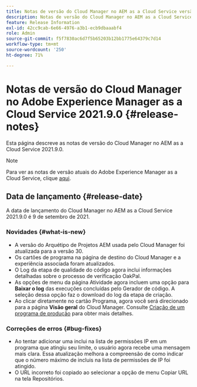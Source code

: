 ```yaml
---
title: Notas de versão do Cloud Manager no AEM as a Cloud Service versão 2021.9.0
description: Notas de versão do Cloud Manager no AEM as a Cloud Service versão 2021.9.0
feature: Release Information
exl-id: 42cc9cab-6e66-4976-a3b1-ecb9dbaaabf4
role: Admin
source-git-commit: f5f7830ac6d7f5b65203b12bb1775e64379c7d14
workflow-type: tm+mt
source-wordcount: '250'
ht-degree: 71%

---
```


# Notas de versão do Cloud Manager no Adobe Experience Manager as a Cloud Service 2021.9.0 {#release-notes}

Esta página descreve as notas de versão do Cloud Manager no AEM as a Cloud Service 2021.9.0.

>[!NOTE]
>Para ver as notas de versão atuais do Adobe Experience Manager as a Cloud Service, clique [aqui](https://experienceleague.adobe.com/pt-br/docs/experience-manager-cloud-service/content/release-notes/release-notes/release-notes-current).

## Data de lançamento {#release-date}

A data de lançamento do Cloud Manager no AEM as a Cloud Service 2021.9.0 é 9 de setembro de 2021.

### Novidades {#what-is-new}

* A versão do Arquétipo de Projetos AEM usada pelo Cloud Manager foi atualizada para a versão 30.
* Os cartões de programa na página de destino do Cloud Manager e a experiência associada foram atualizados.
* O Log da etapa de qualidade do código agora inclui informações detalhadas sobre o processo de verificação OakPal.
* As opções de menu da página Atividade agora incluem uma opção para **Baixar o log** das execuções concluídas pelo Gerador de código. A seleção dessa opção faz o download do log da etapa de criação.
* Ao clicar diretamente no cartão Programa, agora você será direcionado para a página **Visão geral** do Cloud Manager. Consulte [Criação de um programa de produção](https://experienceleague.adobe.com/en/docs/experience-manager-cloud-service/content/implementing/using-cloud-manager/programs/creating-production-programs) para obter mais detalhes.

### Correções de erros {#bug-fixes}

* Ao tentar adicionar uma inclui na lista de permissões IP em um programa que atingiu seu limite, o usuário agora recebe uma mensagem mais clara. Essa atualização melhora a compreensão de como indicar que o número máximo de incluis na lista de permissões de IP foi atingido.
* O URL incorreto foi copiado ao selecionar a opção de menu Copiar URL na tela Repositórios.


